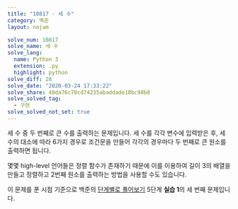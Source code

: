 ```yaml
---
title: "10817 - 세 수"
category: 백준
layout: nojam

solve_num: 10817
solve_name: 세 수
solve_lang:
  name: Python 3
  extension: .py
  highlight: python
solve_diff: 28
solve_date: "2020-03-24 17:33:22"
solve_share: 48da76c70cd74235abaddade18bc98b0
solve_solved_tag:
  - 구현
solve_solved_not_set: true
---
```


세 수 중 두 번째로 큰 수를 출력하는 문제입니다. 세 수를 각각 변수에 입력받은 후, 세 수의 대소에 따라 6가지 경우로 조건문을 만들어 각각의 경우마다 두 번째로 큰 원소를 출력하면 됩니다.

몇몇 high-level 언어들은 정렬 함수가 존재하기 때문에 이를 이용하여 길이 3의 배열을 만들고 정렬하고 2번째 원소를 출력하는 방법을 사용할 수도 있습니다.

이 문제를 푼 시점 기준으로 백준의 [단계별로 풀어보기](http://noj.am/p/s) 5단계 **실습 1**의 세 번째 문제입니다.
